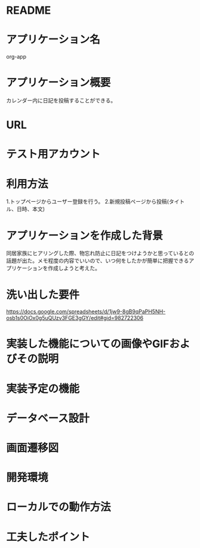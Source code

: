# README

# アプリケーション名
org-app

# アプリケーション概要
カレンダー内に日記を投稿することができる。

# URL


# テスト用アカウント


# 利用方法
1.トップページからユーザー登録を行う。
2.新規投稿ページから投稿(タイトル、日時、本文)

# アプリケーションを作成した背景
同居家族にヒアリングした際、物忘れ防止に日記をつけようかと思っているとの話題が出た。メモ程度の内容でいいので、いつ何をしたかが簡単に把握できるアプリケーションを作成しようと考えた。

# 洗い出した要件
https://docs.google.com/spreadsheets/d/1jw9-8gB9qPaPH5NH-osb1s0OiOx0g5uQUzv3FGE3gGY/edit#gid=982722306

# 実装した機能についての画像やGIFおよびその説明

# 実装予定の機能

# データベース設計

# 画面遷移図

# 開発環境

# ローカルでの動作方法

# 工夫したポイント

